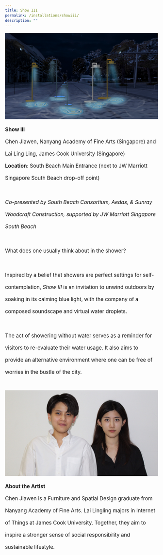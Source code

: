 ```yaml
---
title: Show III
permalink: /installations/showiii/
description: ""
---
```

<p style="font-size:17px; line-height:40px">
<img src="/images/Installations/show%20iii%20.jpg">
	<b> Show III</b>
<br>
Chen Jiawen, Nanyang Academy of Fine Arts (Singapore) and Lai Ling Ling, James Cook University (Singapore)&nbsp;
<br>
	<b>Location</b>: South Beach Main Entrance (next to JW Marriott Singapore South Beach drop-off point)&nbsp;
<br><br>
<i>Co-presented by South Beach Consortium, Aedas, &amp; Sunray Woodcraft Construction, supported by JW Marriott Singapore South Beach</i>
<br><br>
What does one usually think about in the shower?&nbsp;
<br><br>
	Inspired by a belief that showers are perfect settings for self-contemplation, <i>Show III</i> is an invitation to unwind outdoors by soaking in its calming blue light, with the company of a composed soundscape and virtual water droplets.&nbsp;
<br><br>
The act of showering without water serves as a reminder for visitors to re-evaluate their water usage. It also aims to provide an alternative environment where one can be free of worries in the bustle of the city.
<br><br>

<img src="/images/Installations/jiawen_lingling_profile_landscape_ilsg23%20-%20lingling%20lai.jpg">
	<b>About the Artist</b><br>
Chen Jiawen is a Furniture and Spatial Design graduate from Nanyang Academy of Fine Arts. Lai Lingling majors in Internet of Things at James Cook University. Together, they aim to inspire a stronger sense of social responsibility and sustainable lifestyle.
 </p>
